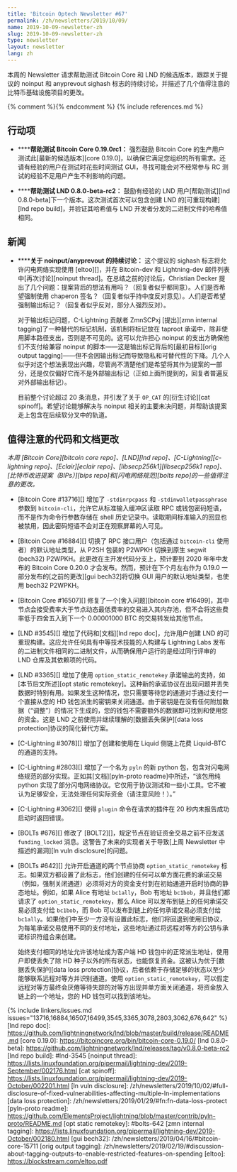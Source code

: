 ```yaml
---
title: 'Bitcoin Optech Newsletter #67'
permalink: /zh/newsletters/2019/10/09/
name: 2019-10-09-newsletter-zh
slug: 2019-10-09-newsletter-zh
type: newsletter
layout: newsletter
lang: zh
---
```

本周的 Newsletter 请求帮助测试 Bitcoin Core 和 LND 的候选版本，跟踪关于提议的 noinput 和 anyprevout sighash 标志的持续讨论，并描述了几个值得注意的比特币基础设施项目的更改。

{% comment %}<!-- include references.md below the fold but above any Jekyll/Liquid variables-->{% endcomment %}
{% include references.md %}

## 行动项

- **<!--help-test-bitcoin-core-0-19-0rc1-->****帮助测试 Bitcoin Core 0.19.0rc1：** 强烈鼓励 Bitcoin Core 的生产用户测试此[最新的候选版本][core 0.19.0]，以确保它满足您组织的所有需求。还请有经验的用户在测试时花些时间测试 GUI，寻找可能会对不经常参与 RC 测试的经验不足用户产生不利影响的问题。

- **<!--help-test-lnd-0-8-0-beta-rc2-->****帮助测试 LND 0.8.0-beta-rc2：** 鼓励有经验的 LND 用户[帮助测试][lnd 0.8.0-beta]下一个版本。这次测试首次可以包含创建 LND 的[可重现构建][lnd repo build]，并验证其哈希值与 LND 开发者分发的二进制文件的哈希值相同。

## 新闻

- **<!--continued-discussion-about-noinput-anyprevout-->****关于 noinput/anyprevout 的持续讨论：** 这个提议的 sighash 标志将允许闪电网络实现使用 [eltoo][]，并在 Bitcoin-dev 和 Lightning-dev 邮件列表中[再次讨论][noinput thread]。在总结之前的讨论后，Christian Decker 提出了几个问题：提案背后的想法有用吗？（回复者似乎都同意）。人们是否希望强制使用 chaperon 签名？（回复者似乎持中度反对意见）。人们是否希望强制输出标记？（回复者似乎反对，部分人强烈反对）。

  对于输出标记问题，C-Lightning 贡献者 ZmnSCPxj [提出][zmn internal tagging]了一种替代的标记机制，该机制将标记放在 taproot 承诺中，除非使用脚本路径支出，否则是不可见的。这可以允许担心 noinput 的支出方确保他们不支付给兼容 noinput 的脚本——这是输出标记背后的[最初目标][orig output tagging]——但不会因输出标记而导致隐私和可替代性的下降。几个人似乎对这个想法表现出兴趣，尽管尚不清楚他们是希望将其作为提案的一部分，还是仅仅偏好它而不是外部输出标记（正如上面所提到的，回复者普遍反对外部输出标记）。

  目前整个讨论超过 20 条消息，并引发了关于 `OP_CAT` 的[衍生讨论][cat spinoff]。希望讨论能够解决与 noinput 相关的主要未决问题，并帮助该提案走上包含在后续软分叉中的轨道。

## 值得注意的代码和文档更改

*本周 [Bitcoin Core][bitcoin core repo]、[LND][lnd repo]、[C-Lightning][c-lightning repo]、[Eclair][eclair repo]、[libsecp256k1][libsecp256k1 repo]、[比特币改进提案（BIPs）][bips repo]和[闪电网络规范][bolts repo]的一些值得注意的更改。*

- [Bitcoin Core #13716][] 增加了 `-stdinrpcpass` 和 `-stdinwalletpassphrase` 参数到 `bitcoin-cli`，允许它从标准输入缓冲区读取 RPC 或钱包密码短语，而不是作为命令行参数存储在 shell 历史记录中。读取期间标准输入的回显也被禁用，因此密码短语不会对正在观察屏幕的人可见。

- [Bitcoin Core #16884][] 切换了 RPC 接口用户（包括通过 `bitcoin-cli` 使用者）的默认地址类型，从 P2SH 包装的 P2WPKH 切换到原生 segwit (bech32) P2WPKH。此更改在主开发代码分支上，预计要到 2020 年年中发布的 Bitcoin Core 0.20.0 才会发布。然而，预计在下个月左右作为 0.19.0 一部分发布的[之前的更改][gui bech32]将切换 GUI 用户的默认地址类型，也使用 bech32 P2WPKH。

- [Bitcoin Core #16507][] 修复了一个[舍入问题][bitcoin core #16499]，其中节点会接受费率大于节点动态最低费率的交易进入其内存池，但不会将这些费率低于四舍五入到下一个 0.00001000 BTC 的交易转发给其他节点。

- [LND #3545][] 增加了代码和[文档][lnd repo doc]，允许用户创建 LND 的可重现构建。这应允许任何具有中等技术技能的人构建与 Lightning Labs 发布的二进制文件相同的二进制文件，从而确保用户运行的是经过同行评审的 LND 仓库及其依赖项的代码。

- [LND #3365][] 增加了使用 `option_static_remotekey` 承诺输出的支持，如[本节后文所述][opt static remotekey]。这种新的承诺协议在出现问题并丢失数据时特别有用。如果发生这种情况，您只需要等待您的通道对手通过支付一个直接从您的 HD 钱包派生的密钥来关闭通道。由于密钥是在没有任何附加数据（“调整”）的情况下生成的，您的钱包不需要额外的数据即可找到和使用您的资金。这是 LND 之前使用并继续理解的[数据丢失保护][data loss protection]协议的简化替代方案。

- [C-Lightning #3078][] 增加了创建和使用在 Liquid 侧链上花费 Liquid-BTC 的通道的支持。

- [C-Lightning #2803][] 增加了一个名为 `pyln` 的新 python 包，包含对闪电网络规范的部分实现。正如其[文档][pyln-proto readme]中所述，“该包用纯 python 实现了部分闪电网络协议。它仅用于协议测试和一些小工具。它不被认为足够安全，无法处理任何实际资金（请注意风险！）。”

- [C-Lightning #3062][] 使得 `plugin` 命令在请求的插件在 20 秒内未报告成功启动时返回错误。

- [BOLTs #676][] 修改了 [BOLT2][]，规定节点在验证资金交易之前不应发送 `funding_locked` 消息。这警告了未来的实现者关于导致[上周 Newsletter 中描述的漏洞][ln vuln disclosure]的问题。

- [BOLTs #642][] 允许开启通道的两个节点协商 `option_static_remotekey` 标志。如果双方都设置了此标志，他们创建的任何可以单方面花费的承诺交易（例如，强制关闭通道）必须将对方的资金支付到在初始通道开启时协商的静态地址。例如，如果 Alice 有地址 `bc1ally`，Bob 有地址 `bc1bob`，并且他们都请求了 `option_static_remotekey`，那么 Alice 可以发布到链上的任何承诺交易必须支付给 `bc1bob`，而 Bob 可以发布到链上的任何承诺交易必须支付给 `bc1ally`。如果他们中至少一方没有设置此标志，他们将回退到使用旧协议，为每笔承诺交易使用不同的支付地址，这些地址通过将远程对等方的公钥与承诺标识符组合来创建。

  始终支付相同的地址允许该地址成为客户端 HD 钱包中的正常派生地址，使用户即使丢失了除 HD 种子以外的所有状态，也能恢复资金。这被认为优于[数据丢失保护][data loss protection]协议，后者依赖于存储足够的状态以至少能够联系远程对等方并识别通道。使用 `option_static_remotekey`，可以假定远程对等方最终会厌倦等待失踪的对等方出现并单方面关闭通道，将资金放入链上的一个地址，您的 HD 钱包可以找到该地址。

{% include linkers/issues.md issues="13716,16884,16507,16499,3545,3365,3078,2803,3062,676,642" %}
[lnd repo doc]: https://github.com/lightningnetwork/lnd/blob/master/build/release/README.md
[core 0.19.0]: https://bitcoincore.org/bin/bitcoin-core-0.19.0/
[lnd 0.8.0-beta]: https://github.com/lightningnetwork/lnd/releases/tag/v0.8.0-beta-rc2
[lnd repo build]: #lnd-3545
[noinput thread]: https://lists.linuxfoundation.org/pipermail/lightning-dev/2019-September/002176.html
[cat spinoff]: https://lists.linuxfoundation.org/pipermail/lightning-dev/2019-October/002201.html
[ln vuln disclosure]: /zh/newsletters/2019/10/02/#full-disclosure-of-fixed-vulnerabilities-affecting-multiple-ln-implementations
[data loss protection]: /zh/newsletters/2019/01/29/#fn:fn-data-loss-protect
[pyln-proto readme]: https://github.com/ElementsProject/lightning/blob/master/contrib/pyln-proto/README.md
[opt static remotekey]: #bolts-642
[zmn internal tagging]: https://lists.linuxfoundation.org/pipermail/lightning-dev/2019-October/002180.html
[gui bech32]: /zh/newsletters/2019/04/16/#bitcoin-core-15711
[orig output tagging]: /zh/newsletters/2019/02/19/#discussion-about-tagging-outputs-to-enable-restricted-features-on-spending
[eltoo]: https://blockstream.com/eltoo.pdf
